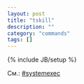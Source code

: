 ```yaml
---
layout: post
title: "tskill"
description: ""
category: "commands"
tags: []
---
```

{% include JB/setup %}

См.: [#systemexec](#systemexec)